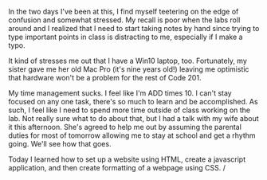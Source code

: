 In the two days I've been at this, I find myself teetering on the edge of
confusion and somewhat stressed.  My recall is poor when the labs roll around
and I realized that I need to start taking notes by hand since trying to type
important points in class is distracting to me, especially if I make a typo.

It kind of stresses me out that I have a Win10 laptop, too.  Fortunately, my sister
gave me her old Mac Pro (it's nine years old!) leaving me optimistic that
hardware won't be a problem for the rest of Code 201.

My time management sucks.  I feel like I'm ADD times 10.  I can't stay focused
on any one task, there's so much to learn and be accomplished.  As such, I feel
like I need to spend more time outside of class working on the lab.  Not really sure
what to do about that, but I had a talk with my wife about it this afternoon.  She's agreed to help me out by assuming the parental duties for most of tomorrow allowing
me to stay at school and get a rhythm going.  We'll see how that goes.

Today I learned how to set up a website using HTML, create a javascript
application, and then create formatting of a webpage using CSS.
/
